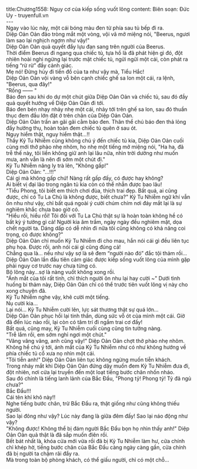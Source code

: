 title:Chương1558: Nguy cơ của kiếp sống vuốt lông
content:
Biên soạn: Đức Uy - truyenfull.vn<br>---<br>Ngay vào lúc này, một cái bóng màu đen từ phía sau tủ bếp đi ra.<br>Diệp Oản Oản đảo tròng mắt một vòng, vội vã mở miệng nói, "Beerus, ngươi làm sao lại nghịch ngợm như vậy!"<br>Diệp Oản Oản quả quyết đẩy lựu đạn sang trên người của Beerus.<br>Thời điểm Beerus đi ngang qua chiếc tủ, tựa hồ là đã phát hiện gì đó, đột nhiên hoài nghi ngừng lại trước mặt chiếc tủ, ngửi ngửi một cái, còn phát ra tiếng “rừ rừ” đầy cảnh giác.<br>Mẹ nó! Đừng hủy đi tiền đồ của ta như vậy mà, Tiểu Hắc!<br>Diệp Oản Oản vội vàng vỗ bên cạnh chiếc ghế sa lon một cái, ra lệnh, "Beerus, qua đây!"<br>"Rống —— "<br>Báo đen sau khi do dự một chút giữa Diệp Oản Oản và chiếc tủ, sau đó đầy quả quyết hướng về Diệp Oản Oản đi tới.<br>Báo đen bén nhạy nhảy nhẹ một cái, nhảy tới trên ghế sa lon, sau đó thuần thục đem đầu lớn đặt ở trên chân của Diệp Oản Oản.<br>Diệp Oản Oản trấn an gãi gãi cằm báo đen. Thân thể chú báo đen thả lỏng đầy hưởng thụ, hoàn toàn đem chiếc tủ quên ở sau ót.<br>Nguy hiểm thật, nguy hiểm thật...!!<br>Thấy Kỷ Tu Nhiễm cũng không chú ý đến chiếc tủ kia, Diệp Oản Oản cuối cùng mới thở phào nhẹ nhõm, ho nhẹ một tiếng mở miệng nói, "Ha ha, đã trễ thế này, tôi liền không giữ anh lại lâu nữa, nhìn trời dường như muốn mưa, anh vẫn là nên đi sớm một chút đi."<br>Kỷ Tu Nhiễm nâng ly trà lên, "Không gấp!"<br>Diệp Oản Oản: "...!!!"<br>Cái gì mà không gấp chứ! Nàng rất gấp đấy, có được hay không?<br>Ai biết vị đại lão trong ngăn tủ kia còn có thể nhẫn được bao lâu!<br>"Tiểu Phong, tôi biết em thích chơi đùa, thích trai đẹp. Bất quá, ai cũng được, chỉ có Tu La Chủ là không được, biết chưa?" Kỷ Tu Nhiễm ngữ khí vẫn ôn nhu như vậy, chỉ bất quá ngoài ý cười chúm chím nơi đáy mắt lại là sự nghiêm khắc chưa bao giờ có.<br>"Hiểu rồi, hiểu rồi! Tôi đối với Tu La Chủ thật sự là hoàn toàn không hề có bất kỳ ý tưởng gì cả! Người kia âm trầm, ngày ngày đều nghiêm mặt, dọa chết người ta. Dáng dấp có dễ nhìn đi nữa tôi cũng không có khả năng coi trọng, có được không?"<br>Diệp Oản Oản chỉ muốn Kỷ Tu Nhiễm đi cho mau, hắn nói cái gì đều liên tục phụ họa. Được rồi, anh nói cái gì cũng đúng cả!<br>Chẳng qua là... nếu như vậy sợ là sẽ đem “người nào đó” đắc tội thảm rồi…<br>Diệp Oản Oản lần đầu tiên cảm giác được kiếp sống vuốt lông của mình gặp phải nguy cơ trước nay chưa từng có.<br>Bộ lông này…sợ là nàng vuốt không xong rồi.<br>"Ánh mắt của tôi rất tinh, chỉ thích người ôn nhu lại hay cười ~" Dưới tình huống bi thảm này, Diệp Oản Oản chỉ có thể trước tiên vuốt lông vị này cho xong chuyện đã.<br>Kỷ Tu Nhiễm nghe vậy, khẽ cười một tiếng.<br>Nụ cười kia...<br>Lại nói... Kỷ Tu Nhiễm cười lên, lực sát thương thật sự quá lớn...<br>Diệp Oản Oản phục hồi lại tinh thần, dùng sức vỗ ót của mình một cái. Giờ đã đến lúc nào rồi, lại còn có tâm trí đi ngắm trai cơ đấy!<br>Bất quá, cũng may, Kỷ Tu Nhiễm cuối cùng cũng tin tưởng nàng.<br>"Trễ lắm rồi, em sớm nghỉ ngơi một chút."<br>"Vâng vâng vâng, anh cũng vậy!" Diệp Oản Oản chợt thở phào nhẹ nhõm. Không hề chú ý tới, ánh mắt của Kỷ Tu Nhiễm như có như không hướng về phía chiếc tủ cổ xưa nọ nhìn một cái.<br>"Tôi tiễn anh!" Diệp Oản Oản liên tục không ngừng muốn tiễn khách.<br>Trong nháy mắt khi Diệp Oản Oản đứng dậy muốn đem Kỷ Tu Nhiễm đưa đi, đột nhiên, nơi cửa lại truyền đến một loạt tiếng bước chân nhốn nháo.<br>Sau đó chính là tiếng lanh lảnh của Bắc Đẩu, "Phong tỷ! Phong tỷ! Tỷ đã ngủ chưa?"<br>Bắc Đẩu!!!<br>Cái tên khỉ khô này!!<br>Nghe tiếng bước chân, trừ Bắc Đẩu ra, thật giống như cũng không thiếu người.<br>Sao lại đông như vậy? Lúc này đang là giữa đêm đấy! Sao lại náo động như vậy?<br>"Không được! Không thể bị đám người Bắc Đẩu bọn họ nhìn thấy anh!" Diệp Oản Oản quả thật là đã sắp muốn điên rồi.<br>Bết bát nhất là, khóa cửa mới vừa rồi đã bị Kỷ Tu Nhiễm làm hư, cửa chính chỉ khép hờ, tiếng bước chân của Bắc Đẩu càng ngày càng gần, cửa chính đã bị người ta chậm rãi đẩy ra.<br>Mà trong toàn bộ phòng khách, có thể giấu người, chỉ có một chỗ...